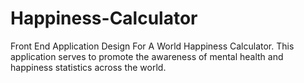# Happiness-Calculator

Front End Application Design For A World Happiness Calculator. 
This application serves to promote the awareness of mental health and happiness statistics across the world.
